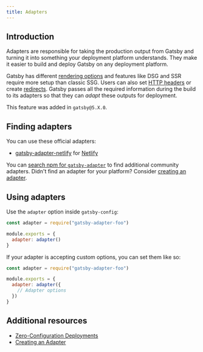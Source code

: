 ```yaml
---
title: Adapters
---
```


## Introduction

Adapters are responsible for taking the production output from Gatsby and turning it into something your deployment platform understands. They make it easier to build and deploy Gatsby on any deployment platform.

Gatsby has different [rendering options](/docs/conceptual/rendering-options/) and features like DSG and SSR require more setup than classic SSG. Users can also set [HTTP headers](/docs/how-to/previews-deploys-hosting/headers/) or create [redirects](/docs/reference/config-files/actions/#createRedirect). Gatsby passes all the required information during the build to its adapters so that they can _adapt_ these outputs for deployment.

This feature was added in `gatsby@5.X.0`.

## Finding adapters

You can use these official adapters:

- [gatsby-adapter-netlify](https://github.com/gatsbyjs/gatsby/tree/master/packages/gatsby-adapter-netlify) for [Netlify](https://www.netlify.com/)

You can [search npm for `gatsby-adapter`](https://www.npmjs.com/search?q=gatsby-adapter-) to find additional community adapters. Didn't find an adapter for your platform? Consider [creating an adapter](/docs/how-to/previews-deploys-hosting/creating-an-adapter/).

## Using adapters

Use the `adapter` option inside `gatsby-config`:

```js:title=gatsby-config.js
const adapter = require("gatsby-adapter-foo")

module.exports = {
  adapter: adapter()
}
```

If your adapter is accepting custom options, you can set them like so:

```js:title=gatsby-config.js
const adapter = require("gatsby-adapter-foo")

module.exports = {
  adapter: adapter({
    // Adapter options
  })
}
```

## Additional resources

- [Zero-Configuration Deployments](/docs/how-to/previews-deploys-hosting/zero-configuration-deployments/)
- [Creating an Adapter](/docs/how-to/previews-deploys-hosting/creating-an-adapter/)
